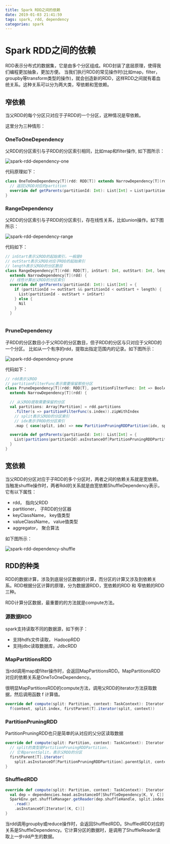 ```yaml
---
title: Spark RDD之间的依赖
date: 2019-01-03 21:41:59
tags: spark, rdd, dependency
categories: spark
---
```


# Spark RDD之间的依赖

RDD表示分布式的数据集，它是由多个分区组成。RDD封装了底层原理，使得我们编程更加抽象，更加方便。 当我们执行RDD的常见操作时(比如map，filter，groupby等transform类型的操作)，就会创造新的RDD，这样RDD之间就有着血统关系。这种关系可以分为两大类，窄依赖和宽依赖。

## 窄依赖

当父RDD的每个分区只对应于子RDD的一个分区，这种情况是窄依赖。

这里分为三种情形：

### OneToOneDependency

父RDD的分区索引与子RDD的分区索引相同，比如map和filter操作, 如下图所示：

![spark-rdd-dependency-one](spark-rdd-dependency-one.svg)

代码原理如下：

```scala
class OneToOneDependency[T](rdd: RDD[T]) extends NarrowDependency[T](rdd) {
  // 返回父RDD对应的partition
  override def getParents(partitionId: Int): List[Int] = List(partitionId)
}
```

### RangeDependency

父RDD的分区索引与子RDD的分区索引，存在线性关系，比如union操作。如下图所示：

![spark-rdd-dependency-range](spark-rdd-dependency-range.svg)

代码如下：

```scala
// inStart表示父RDD的起始索引，一般是0
// outStart表示父RDD对应子RDD的起始索引
// length表示父RDD的分区数目
class RangeDependency[T](rdd: RDD[T], inStart: Int, outStart: Int, length: Int)
  extends NarrowDependency[T](rdd) {
  // 线性计算出父RDD的分区索引
  override def getParents(partitionId: Int): List[Int] = {
    if (partitionId >= outStart && partitionId < outStart + length) {
      List(partitionId - outStart + inStart)
    } else {
      Nil
    }
  }
  
```

### PruneDependency

子RDD的分区数目小于父RDD的分区数目，但子RDD的分区与只对应于父RDD的一个分区。 比如从一个有序的rdd，提取出指定范围内的记录。如下图所示：

![spark-rdd-dependency-prune](spark-rdd-dependency-prune.svg)

代码如下：

```scala
// rdd表示父RDD
// partitionFilterFunc表示需要保留那些分区
class PruneDependency[T](rdd: RDD[T], partitionFilterFunc: Int => Boolean)
  extends NarrowDependency[T](rdd) {

  // 从父RDD提取需要保留的分区
  val partitions: Array[Partition] = rdd.partitions
    .filter(s => partitionFilterFunc(s.index)).zipWithIndex
    // split表示父RDD的分区索引
    // idx表示子RDD的分区索引
    .map { case(split, idx) => new PartitionPruningRDDPartition(idx, split) : Partition }

  override def getParents(partitionId: Int): List[Int] = {
    List(partitions(partitionId).asInstanceOf[PartitionPruningRDDPartition].parentSplit.index)
  }
}
```



## 宽依赖

当父RDD的分区对应于子RDD的多个分区时，两者之间的依赖关系就是宽依赖。当触发shuffle操作时，两者Rdd的关系就是由宽依赖ShuffleDependency表示，它有以下属性：

- rdd， 指向父RDD
- partitioner， 子RDD的分区器
- keyClassName， key值类型
- valueClassName， value值类型
- aggregator， 聚合算法

如下图所示：

![spark-rdd-dependency-shuffle](spark-rdd-dependency-shuffle.svg)



## RDD的种类

RDD的数据计算，涉及到底层分区数据的计算，而分区的计算又涉及到依赖关系。RDD根据分区计算的原理，分为数据源RDD，宽依赖的RDD 和 窄依赖的RDD 三种。

RDD计算分区数据，最重要的的方法就是compute方法。

### 源数据RDD

spark支持读取不同的数据源，如下例子：

- 支持hdfs文件读取， HadoopRDD
- 支持jdbc读取数据库，JdbcRDD

### MapPartitionsRDD

当rdd调用map或filter操作时，会返回MapPartitionsRDD。MapPartitionsRDD对应的依赖关系是OneToOneDependency。

很明显MapPartitionsRDD的compute方法，调用父RDD的iterator方法获取数据，然后调用函数 f 计算值。

```scala
override def compute(split: Partition, context: TaskContext): Iterator[U] =
  f(context, split.index, firstParent[T].iterator(split, context))
```

### PartitionPruningRDD

PartitionPruningRDD也只是简单的从对应的父分区读取数据

```scala
override def compute(split: Partition, context: TaskContext): Iterator[T] = {
  // split的类型是PartitionPruningRDDPartition， 
  // 它有parentSplit，表示父RDD的分区
  firstParent[T].iterator(
    split.asInstanceOf[PartitionPruningRDDPartition].parentSplit, context)
}
```

### ShuffledRDD

```scala
override def compute(split: Partition, context: TaskContext): Iterator[(K, C)] = {
  val dep = dependencies.head.asInstanceOf[ShuffleDependency[K, V, C]]
  SparkEnv.get.shuffleManager.getReader(dep.shuffleHandle, split.index, split.index + 1, context)
    .read()
    .asInstanceOf[Iterator[(K, C)]]
}
```

当rdd调用groupby或reduce操作时，会返回ShuffledRDD。ShuffledRDD对应的关系是ShuffleDependency。它计算分区的数据时，是调用了ShuffleReader读取上一步rdd产生的数据。

